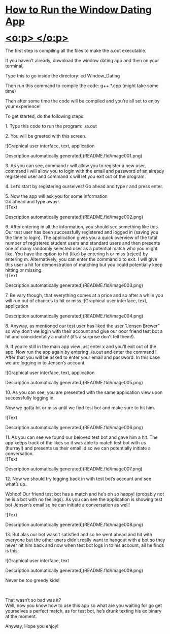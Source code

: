 <div class="WordSection1">

**<u><span style="font-size:23.0pt">How to Run the Window Dating App</span></u>**

**<u><span style="font-size:23.0pt"><o:p><span style="text-decoration:none"> </span></o:p></span></u>**

The first step is compiling all the files to make the a.out executable.

If you haven’t already, download the window dating app and then on your terminal,

Type this to go inside the directory: cd Window_Dating

Then run this command to compile the code: g++ *.cpp (might take some time)

Then after some time the code will be compiled and you’re all set to enjoy your experience!

To get started, do the following steps:

<span style="mso-bidi-font-family:Calibri;mso-bidi-theme-font:minor-latin"><span style="mso-list:Ignore">1.<span style="font:7.0pt &quot;Times New Roman&quot;"></span> </span></span>Type this code to run the program: ./a.out  

<span style="mso-bidi-font-family:Calibri;mso-bidi-theme-font:minor-latin"><span style="mso-list:Ignore">2.<span style="font:7.0pt &quot;Times New Roman&quot;"></span> </span></span>You will be greeted with this screen.

<span style="mso-no-proof:yes">![Graphical user interface, text, application

Description automatically generated](README.fld/image001.png)</span>

<span style="mso-bidi-font-family:Calibri;mso-bidi-theme-font:minor-latin"><span style="mso-list:Ignore">3.<span style="font:7.0pt &quot;Times New Roman&quot;"></span> </span></span>As you can see, command r will allow you to register a new user, command l will allow you to login with the email and password of an already registered user and command x will let you exit out of the program.  

<span style="mso-bidi-font-family:Calibri;mso-bidi-theme-font:minor-latin"><span style="mso-list:Ignore">4.<span style="font:7.0pt &quot;Times New Roman&quot;"></span> </span></span>Let’s start by registering ourselves! Go ahead and type r and press enter.

<span style="mso-bidi-font-family:Calibri;mso-bidi-theme-font:minor-latin"><span style="mso-list:Ignore">5.<span style="font:7.0pt &quot;Times New Roman&quot;"></span> </span></span>Now the app will ask you for some information  
Go ahead and type away!  
<span style="mso-no-proof:yes">![Text

Description automatically generated](README.fld/image002.png)</span>  

<span style="mso-bidi-font-family:Calibri;mso-bidi-theme-font:minor-latin"><span style="mso-list:Ignore">6.<span style="font:7.0pt &quot;Times New Roman&quot;"></span> </span></span>After entering in all the information, you should see something like this. Our test user has been successfully registered and logged in (saving you the time to login). The application gives you a quick overview of the total number of registered student users and standard users and then presents one of many randomly selected user as a potential match who you might like. You have the option to hit (like) by entering h or miss (reject) by entering m. Alternatively, you can enter the command x to exit. I will give this user a hit for demonstration of matching but you could potentially keep hitting or missing.  
<span style="mso-no-proof:yes">![Text

Description automatically generated](README.fld/image003.png)</span>

<span style="mso-bidi-font-family:Calibri;mso-bidi-theme-font:minor-latin"><span style="mso-list:Ignore">7.<span style="font:7.0pt &quot;Times New Roman&quot;"></span> </span></span>Be vary though, that everything comes at a price and so after a while you will run out of chances to hit or miss.<span style="mso-no-proof:yes">![Graphical user interface, text, application

Description automatically generated](README.fld/image004.png)</span>  

<span style="mso-bidi-font-family:Calibri;mso-bidi-theme-font:minor-latin"><span style="mso-list:Ignore">8.<span style="font:7.0pt &quot;Times New Roman&quot;"></span> </span></span>Anyway, as mentioned our test user has liked the user “Jensen Brewer” so why don’t we login with their account and give our poor friend test bot a hit and coincidentally a match! (it’s a surprise don’t tell them!).  

<span style="mso-bidi-font-family:Calibri;mso-bidi-theme-font:minor-latin"><span style="mso-list:Ignore">9.<span style="font:7.0pt &quot;Times New Roman&quot;"></span> </span></span>If you’re still in the main app view just enter x and you’ll exit out of the app. Now run the app again by entering ./a.out and enter the command l. After that you will be asked to enter your email and password. In this case we are logging in to Jensen’s account.

<span style="mso-no-proof:yes">![Graphical user interface, text, application

Description automatically generated](README.fld/image005.png)</span>

<span style="mso-bidi-font-family:Calibri;mso-bidi-theme-font:minor-latin"><span style="mso-list:Ignore">10.<span style="font:7.0pt &quot;Times New Roman&quot;"></span> </span></span>As you can see, you are presented with the same application view upon successfully logging in.

Now we gotta hit or miss until we find test bot and make sure to hit him.

<span style="mso-no-proof:yes">![Text

Description automatically generated](README.fld/image006.png)</span>

<span style="mso-bidi-font-family:Calibri;mso-bidi-theme-font:minor-latin"><span style="mso-list:Ignore">11.<span style="font:7.0pt &quot;Times New Roman&quot;"></span> </span></span>As you can see we found our beloved test bot and gave him a hit. The app keeps track of the likes so it was able to match test bot with us (hurray!) and presents us their email id so we can potentially initiate a conversation.  
<span style="mso-no-proof:yes">![Text

Description automatically generated](README.fld/image007.png)</span>  

<span style="mso-bidi-font-family:Calibri;mso-bidi-theme-font:minor-latin"><span style="mso-list:Ignore">12.<span style="font:7.0pt &quot;Times New Roman&quot;"></span> </span></span>Now we should try logging back in with test bot’s account and see what’s up.

Wohoo! Our friend test bot has a match and he’s oh so happy! (probably not he is a bot with no feelings). As you can see the application is showing test bot Jensen’s email so he can initiate a conversation as well!

<span style="mso-no-proof:yes">![Text

Description automatically generated](README.fld/image008.png)</span>

<span style="mso-bidi-font-family:Calibri;mso-bidi-theme-font:minor-latin"><span style="mso-list:Ignore">13.<span style="font:7.0pt &quot;Times New Roman&quot;"></span> </span></span>But alas our bot wasn’t satisfied and so he went ahead and hit with everyone but the other users didn’t really want to hangout with a bot so they never hit him back and now when test bot logs in to his account, all he finds is this:

<span style="mso-no-proof:yes">![Graphical user interface, text

Description automatically generated](README.fld/image009.png)</span>

<span style="mso-tab-count:1"></span> Never be too greedy kids!

<span style="mso-tab-count:1">           </span>

That wasn’t so bad was it?  
Well, now you know how to use this app so what are you waiting for go get yourselves a perfect match, as for test bot, he’s drunk texting his ex binary at the moment.

Anyway, Hope you enjoy!

</div>
